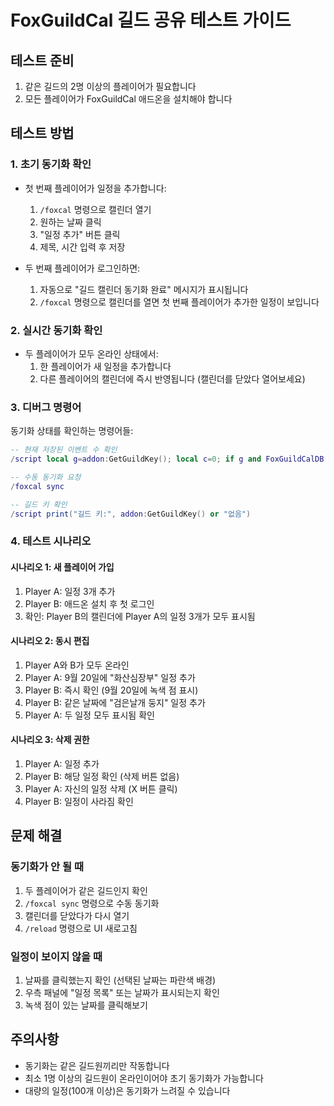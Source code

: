 # FoxGuildCal 길드 공유 테스트 가이드

## 테스트 준비
1. 같은 길드의 2명 이상의 플레이어가 필요합니다
2. 모든 플레이어가 FoxGuildCal 애드온을 설치해야 합니다

## 테스트 방법

### 1. 초기 동기화 확인
- 첫 번째 플레이어가 일정을 추가합니다:
  1. `/foxcal` 명령으로 캘린더 열기
  2. 원하는 날짜 클릭
  3. "일정 추가" 버튼 클릭
  4. 제목, 시간 입력 후 저장

- 두 번째 플레이어가 로그인하면:
  1. 자동으로 "길드 캘린더 동기화 완료" 메시지가 표시됩니다
  2. `/foxcal` 명령으로 캘린더를 열면 첫 번째 플레이어가 추가한 일정이 보입니다

### 2. 실시간 동기화 확인
- 두 플레이어가 모두 온라인 상태에서:
  1. 한 플레이어가 새 일정을 추가합니다
  2. 다른 플레이어의 캘린더에 즉시 반영됩니다 (캘린더를 닫았다 열어보세요)

### 3. 디버그 명령어
동기화 상태를 확인하는 명령어들:

```lua
-- 현재 저장된 이벤트 수 확인
/script local g=addon:GetGuildKey(); local c=0; if g and FoxGuildCalDB.events[g] then for _ in pairs(FoxGuildCalDB.events[g]) do c=c+1 end end print("저장된 이벤트:", c)

-- 수동 동기화 요청
/foxcal sync

-- 길드 키 확인
/script print("길드 키:", addon:GetGuildKey() or "없음")
```

### 4. 테스트 시나리오

#### 시나리오 1: 새 플레이어 가입
1. Player A: 일정 3개 추가
2. Player B: 애드온 설치 후 첫 로그인
3. 확인: Player B의 캘린더에 Player A의 일정 3개가 모두 표시됨

#### 시나리오 2: 동시 편집
1. Player A와 B가 모두 온라인
2. Player A: 9월 20일에 "화산심장부" 일정 추가
3. Player B: 즉시 확인 (9월 20일에 녹색 점 표시)
4. Player B: 같은 날짜에 "검은날개 둥지" 일정 추가
5. Player A: 두 일정 모두 표시됨 확인

#### 시나리오 3: 삭제 권한
1. Player A: 일정 추가
2. Player B: 해당 일정 확인 (삭제 버튼 없음)
3. Player A: 자신의 일정 삭제 (X 버튼 클릭)
4. Player B: 일정이 사라짐 확인

## 문제 해결

### 동기화가 안 될 때
1. 두 플레이어가 같은 길드인지 확인
2. `/foxcal sync` 명령으로 수동 동기화
3. 캘린더를 닫았다가 다시 열기
4. `/reload` 명령으로 UI 새로고침

### 일정이 보이지 않을 때
1. 날짜를 클릭했는지 확인 (선택된 날짜는 파란색 배경)
2. 우측 패널에 "일정 목록" 또는 날짜가 표시되는지 확인
3. 녹색 점이 있는 날짜를 클릭해보기

## 주의사항
- 동기화는 같은 길드원끼리만 작동합니다
- 최소 1명 이상의 길드원이 온라인이어야 초기 동기화가 가능합니다
- 대량의 일정(100개 이상)은 동기화가 느려질 수 있습니다